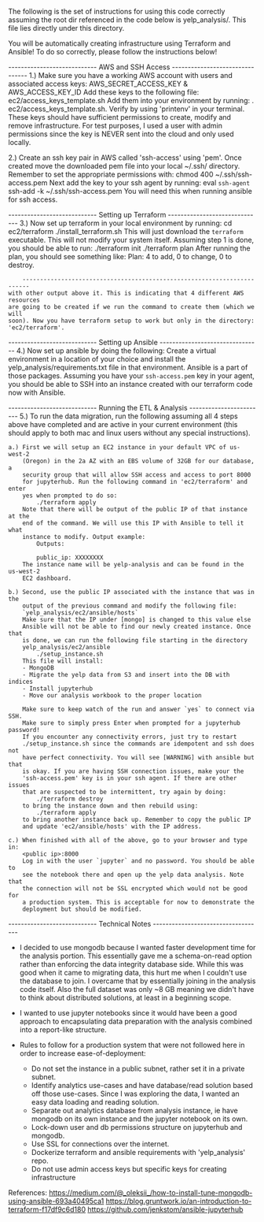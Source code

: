 The following is the set of instructions for using this code correctly
assuming the root dir referenced in the code below is yelp_analysis/. This file
lies directly under this directory.


You will be automatically creating infrastructure using Terraform and Ansible!
To do so correctly, please follow the instructions below!


---------------------------- AWS and SSH Access --------------------------------
1.) Make sure you have a working AWS account with users and associated access keys:
        AWS_SECRET_ACCESS_KEY & AWS_ACCESS_KEY_ID
    Add these keys to the following file:
        ec2/access_keys_template.sh
    Add them into your environment by running:
        . ec2/access_keys_template.sh.
    Verify by using 'printenv' in your terminal.
    These keys should have sufficient permissions to create, modify and remove
    infrastructure. For test purposes, I used a user with admin permissions
    since the key is NEVER sent into the cloud and only used locally.

2.) Create an ssh key pair in AWS called 'ssh-access' using 'pem'. Once created
    move the downloaded pem file into your local ~/.ssh/ directory. Remember
    to set the appropriate permissions with:
        chmod 400 ~/.ssh/ssh-access.pem
    Next add the key to your ssh agent by running:
        eval `ssh-agent`
        ssh-add -k ~/.ssh/ssh-access.pem
    You will need this when running ansible for ssh access.


---------------------------- Setting up Terraform ------------------------------
3.) Now set up terraform in your local environment by running:
        cd ec2/terraform
        ./install_terraform.sh
    This will just download the `terraform` executable. This will not modify your
    system itself. Assuming step 1 is done, you should be able to run:
        ./terraform init
        ./terraform plan
    After running the plan, you should see something like:
        Plan: 4 to add, 0 to change, 0 to destroy.

        ------------------------------------------------------------------------
    with other output above it. This is indicating that 4 different AWS resources
    are going to be created if we run the command to create them (which we will
    soon). Now you have terraform setup to work but only in the directory:
    'ec2/terraform'.


---------------------------- Setting up Ansible --------------------------------
4.) Now set up ansible by doing the following:
    Create a virtual environment in a location of your choice and install
    the yelp_analysis/requirements.txt file in that environment. Ansible is
    a part of those packages. Assuming you have your `ssh-access.pem` key
    in your agent, you should be able to SSH into an instance created with
    our terraform code now with Ansible.


---------------------------- Running the ETL & Analysis ------------------------
5.) To run the data migration, run the following assuming all 4 steps above
    have completed and are active in your current environment (this should apply
    to both mac and linux users without any special instructions).

    a.) First we will setup an EC2 instance in your default VPC of us-west-2
        (Oregon) in the 2a AZ with an EBS volume of 32GB for our database, a
        security group that will allow SSH access and access to port 8000
        for jupyterhub. Run the following command in 'ec2/terraform' and enter
        yes when prompted to do so:
            ./terraform apply
        Note that there will be output of the public IP of that instance at the
        end of the command. We will use this IP with Ansible to tell it what
        instance to modify. Output example:
            Outputs:
            
            public_ip: XXXXXXXX                         
        The instance name will be yelp-analysis and can be found in the us-west-2
        EC2 dashboard.

    b.) Second, use the public IP associated with the instance that was in the
        output of the previous command and modify the following file:
        `yelp_analysis/ec2/ansible/hosts`
        Make sure that the IP under [mongo] is changed to this value else
        Ansible will not be able to find our newly created instance. Once that
        is done, we can run the following file starting in the directory
        yelp_analysis/ec2/ansible
            ./setup_instance.sh
        This file will install:
        - MongoDB
        - Migrate the yelp data from S3 and insert into the DB with indices
        - Install jupyterhub
        - Move our analysis workbook to the proper location

        Make sure to keep watch of the run and answer `yes` to connect via SSH.
        Make sure to simply press Enter when prompted for a jupyterhub password!
        If you encounter any connectivity errors, just try to restart
        ./setup_instance.sh since the commands are idempotent and ssh does not
        have perfect connectivity. You will see [WARNING] with ansible but that
        is okay. If you are having SSH connection issues, make your the
        'ssh-access.pem' key is in your ssh agent. If there are other issues
        that are suspected to be intermittent, try again by doing:
            ./terraform destroy
        to bring the instance down and then rebuild using:
            ./terraform apply
        to bring another instance back up. Remember to copy the public IP
        and update 'ec2/ansible/hosts' with the IP address.

    c.) When finished with all of the above, go to your browser and type in:
        <public ip>:8000
        Log in with the user `jupyter` and no password. You should be able to
        see the notebook there and open up the yelp data analysis. Note that
        the connection will not be SSL encrypted which would not be good for
        a production system. This is acceptable for now to demonstrate the
        deployment but should be modified.


---------------------------- Technical Notes -----------------------------------

- I decided to use mongodb because I wanted faster development time for the
analysis portion. This essentially gave me a schema-on-read option rather than
enforcing the data integrity database side. While this was good when it came
to migrating data, this hurt me when I couldn't use the database to join. I
overcame that by essentially joining in the analysis code itself. Also the full
dataset was only ~8 GB meaning we didn't have to think about distributed
solutions, at least in a beginning scope.

- I wanted to use jupyter notebooks since it would have been a good approach
to encapsulating data preparation with the analysis combined into a report-like
structure.

- Rules to follow for a production system that were not followed here
  in order to increase ease-of-deployment:
  - Do not set the instance in a public subnet, rather set it in a private
    subnet.
  - Identify analytics use-cases and have database/read solution based off those
    use-cases. Since I was exploring the data, I wanted an easy data loading
    and reading solution.
  - Separate out analytics database from analysis instance, ie have mongodb on
    its own instance and the jupyter notebook on its own.
  - Lock-down user and db permissions structure on jupyterhub and mongodb.
  - Use SSL for connections over the internet.
  - Dockerize terraform and ansible requirements with 'yelp_analysis' repo.
  - Do not use admin access keys but specific keys for creating infrastructure


References:
https://medium.com/@_oleksii_/how-to-install-tune-mongodb-using-ansible-693a40495ca1
https://blog.gruntwork.io/an-introduction-to-terraform-f17df9c6d180
https://github.com/jenkstom/ansible-jupyterhub

